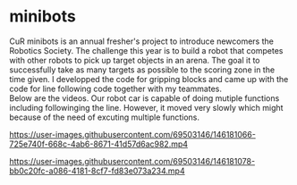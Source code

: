 # minibots
CuR minibots is an annual fresher's project to introduce newcomers the Robotics Society. The challenge this year is to build a robot that competes with other robots to pick up target objects in an arena. The goal it to successfully take as many targets as possible to the scoring zone in the time given.
I developped the code for gripping blocks and came up with the code for line following code together with my teammates.<br/> 
Below are the videos. Our robot car is capable of doing mutiple functions including followinging the line. However, it moved very slowly which might because of the need of excuting multiple functions.<br/>

https://user-images.githubusercontent.com/69503146/146181066-725e740f-668c-4ab6-8671-41d57d6ac982.mp4

https://user-images.githubusercontent.com/69503146/146181078-bb0c20fc-a086-4181-8cf7-fd83e073a234.mp4


